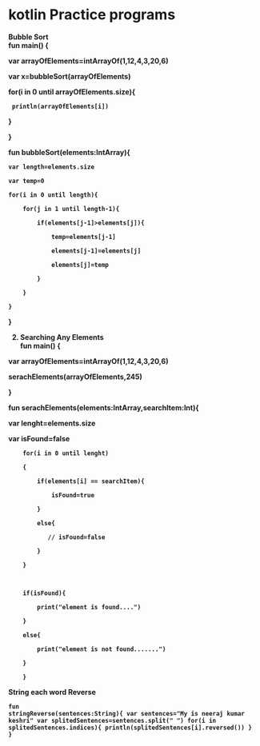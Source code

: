 # kotlin Practice programs

<B>Bubble Sort<br><B>
  fun main() { 

  var arrayOfElements=intArrayOf(1,12,4,3,20,6) 

var x=bubbleSort(arrayOfElements) 

for(i in 0 until arrayOfElements.size){ 

     println(arrayOfElements[i]) 

} 

} 

  

fun bubbleSort(elements:IntArray){ 

    var length=elements.size 

    var temp=0 

    for(i in 0 until length){ 

        for(j in 1 until length-1){ 

            if(elements[j-1]>elements[j]){ 

                temp=elements[j-1] 

                elements[j-1]=elements[j] 

                elements[j]=temp 

            } 

        } 

    } 

} 

 

2) Searching Any Elements<br>
fun main() { 

  var arrayOfElements=intArrayOf(1,12,4,3,20,6) 

  serachElements(arrayOfElements,245) 

} 

 

fun serachElements(elements:IntArray,searchItem:Int){ 

   var lenght=elements.size 

   var isFound=false 

     

        for(i in 0 until lenght) 

        { 

            if(elements[i] == searchItem){ 

                isFound=true 

            } 

            else{ 

               // isFound=false 

            } 

        } 

         

        if(isFound){ 

            print("element is found....") 

        } 

        else{ 

            print("element is not found.......") 

        } 

        } 
  
 <b> String each word Reverse</b>
  <code><pre>fun stringReverse(sentences:String){ 
    var sentences="My is neeraj kumar keshri" 
        var splitedSentences=sentences.split(" ") 
        for(i in splitedSentences.indices){ 
            println(splitedSentences[i].reversed()) 
        } 
  }</pre> </code>
  
